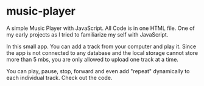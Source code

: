 # music-player
A simple Music Player with JavaScript. All Code is in one HTML file. One of my early projects as I tried to familiarize my self with JavaScript.

In this small app. You can add a track from your computer and play it. Since the app is not connected to any database and the local storage cannot store more than 5 mbs, you are only allowed to upload one track at a time. 

You can play, pause, stop, forward and even add "repeat" dynamically to each individual track. Check out the code.

